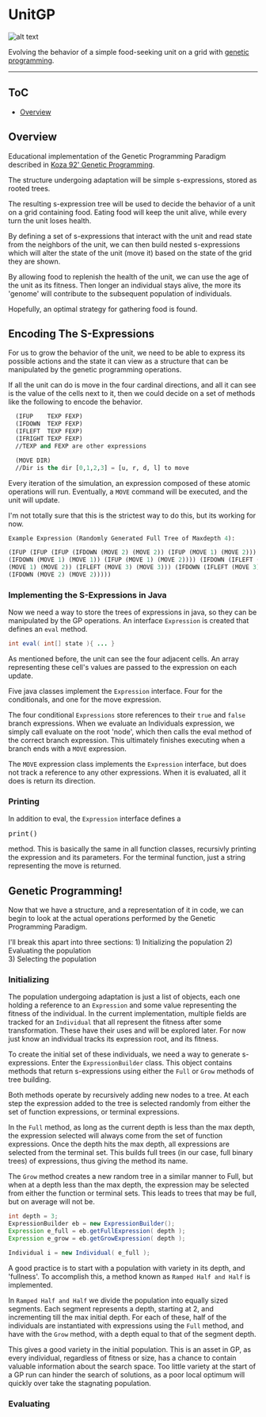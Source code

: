 # UnitGP

![alt text](http://imgur.com/vEVqXSd.png "Grid and Expressions")

Evolving the behavior of a simple food-seeking unit on a grid with
[genetic programming](https://en.wikipedia.org/wiki/Genetic_programming).

___

## ToC

+ [Overview](#overview)

## Overview <a id="overview"></a>

Educational implementation of the Genetic Programming Paradigm described
in [Koza 92' Genetic Programming](http://www.amazon.com/exec/obidos/ASIN/0262111705/geneticprogrammi).

The structure undergoing adaptation will be simple s-expressions, stored
as rooted trees.

The resulting s-expression tree will be used to decide the behavior of
a unit on a grid containing food. Eating food will keep the unit alive, while
every turn the unit loses health.

By defining a set of s-expressions that interact with the unit and read
state from the neighbors of the unit, we can then build nested s-expressions which
will alter the state of the unit (move it) based on the state of the grid they
are shown.  

By allowing food to replenish the health of the unit, we can use the age of the
unit as its fitness.  Then longer an individual stays alive, the more its
'genome' will contribute to the subsequent population of individuals.

Hopefully, an optimal strategy for gathering food is found.

## Encoding The S-Expressions

  For us to grow the behavior of the unit, we need to be able to express its
  possible actions and the state it can view as a structure that can be
  manipulated by the genetic programming operations.

  If all the unit can do is move in the four cardinal directions, and all it
  can see is the value of the cells next to it, then we could decide on
  a set of methods like the following to encode the behavior.

  ```lisp
    (IFUP    TEXP FEXP)
    (IFDOWN  TEXP FEXP)
    (IFLEFT  TEXP FEXP)
    (IFRIGHT TEXP FEXP)
    //TEXP and FEXP are other expressions

    (MOVE DIR)
    //Dir is the dir [0,1,2,3] = [u, r, d, l] to move
  ```

  Every iteration of the simulation, an expression composed of these
  atomic operations will run.  Eventually, a `MOVE` command will be
  executed, and the unit will update.

  I'm not totally sure that this is the strictest way to do this, but its
  working for now.

  ```lisp
  Example Expression (Randomly Generated Full Tree of Maxdepth 4):

  (IFUP (IFUP (IFUP (IFDOWN (MOVE 2) (MOVE 2)) (IFUP (MOVE 1) (MOVE 2))) (IFLEFT
  (IFDOWN (MOVE 1) (MOVE 1)) (IFUP (MOVE 1) (MOVE 2)))) (IFDOWN (IFLEFT (IFRIGHT
  (MOVE 1) (MOVE 2)) (IFLEFT (MOVE 3) (MOVE 3))) (IFDOWN (IFLEFT (MOVE 3) (MOVE 0))
  (IFDOWN (MOVE 2) (MOVE 2)))))
  ```

### Implementing the S-Expressions in Java

  Now we need a way to store the trees of expressions in java, so they
  can be manipulated by the GP operations.  An interface `Expression` is created that defines an `eval` method.

  ```java
  int eval( int[] state ){ ... }
  ```
  As mentioned before, the unit can see the four adjacent cells.  An
  array representing these cell's values are passed to the expression
  on each update.

  Five java classes implement the `Expression` interface. Four for the conditionals, and one for the move expression.  

  The four conditional `Expressions` store references to their `true` and
  `false` branch expressions.  When we evaluate an Individuals expression,
  we simply call evaluate on the root 'node', which then calls the eval method of the correct branch expression.  This ultimately finishes executing when a branch ends with a `MOVE` expression.

  The `MOVE` expression class implements the `Expression` interface, but
  does not track a reference to any other expressions.  When it is
  evaluated, all it does is return its direction.

### Printing

  In addition to eval, the `Expression` interface defines a <pre>print()</pre> method.  This is
  basically the same in all function classes, recursivly printing the expression
  and its parameters.  For the terminal function, just a string representing the
  move is returned.

## Genetic Programming!

  Now that we have a structure, and a representation of it in code, we can begin to
  look at the actual operations performed by the Genetic Programming Paradigm.

  I'll break this apart into three sections:
    1) Initializing the population
    2) Evaluating the population  
    3) Selecting the population

### Initializing

  The population undergoing adaptation is just a list of objects, each one
  holding a reference to an `Expression` and some value representing the
  fitness of the individual.  In the current implementation, multiple fields
  are tracked for an `Individual` that all represent the fitness after some
  transformation.  These have their uses and will be explored later.  For now
  just know an individual tracks its expression root, and its fitness.

  To create the initial set of these individuals, we need a way to generate
  s-expressions.  Enter the `ExpressionBuilder` class.  This object contains
  methods that return s-expressions using either the `Full` or `Grow` methods of
  tree building.

  Both methods operate by recursively adding new nodes to a tree.  At each
  step the expression added to the tree is selected randomly from either
  the set of function expressions, or terminal expressions.

  In the `Full` method, as long as the current depth is less than the max depth,
  the expression selected will always come from the set of function expressions.
  Once the depth hits the max depth, all expressions are selected from the
  terminal set.  This builds full trees (in our case, full binary trees) of
  expressions, thus giving the method its name.

  The `Grow` method creates a new random tree in a similar manner to Full, but
  when at a depth less than the max depth, the expression may be selected from
  either the function or terminal sets.  This leads to trees that may be full,
  but on average will not be.

  ```java
  int depth = 3;
  ExpressionBuilder eb = new ExpressionBuilder();
  Expression e_full = eb.getFullExpression( depth );
  Expression e_grow = eb.getGrowExpression( depth );

  Individual i = new Individual( e_full );
  ```

  A good practice is to start with a population with variety in its depth, and
  'fullness'.  To accomplish this, a method known as `Ramped Half and Half` is
  implemented.

  In `Ramped Half and Half` we divide the population into equally sized segments.
  Each segment represents a depth, starting at 2, and incrementing till the
  max initial depth.  For each of these, half of the individuals are instantiated
  with expressions using the `Full` method, and have with the `Grow` method, with
  a depth equal to that of the segment depth.

  This gives a good variety in the initial population.  This is an asset in GP, as
  every individual, regardless of fitness or size, has a chance to contain
  valuable information about the search space.  Too little variety at the
  start of a GP run can hinder the search of solutions, as a poor local optimum
  will quickly over take the stagnating population.

### Evaluating
